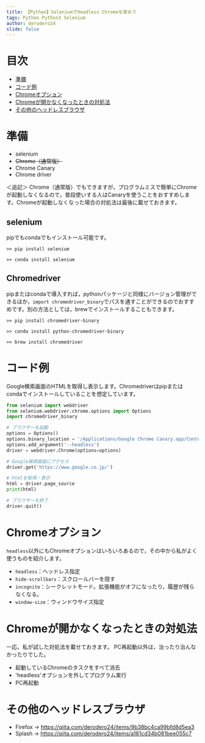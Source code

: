 ```yaml
---
title: 【Python】SeleniumでHeadless Chromeを使おう
tags: Python Python3 Selenium
author: derodero24
slide: false
---
```


# 目次
- [準備](#準備)
- [コード例](#コード例)
- [Chromeオプション](#chromeオプション)
- [Chromeが開かなくなったときの対処法](#chromeが開かなくなったときの対処法)
- [その他のヘッドレスブラウザ](#その他のヘッドレスブラウザ)


# 準備
- selenium
- ~~Chrome（通常版）~~
- Chrome Canary
- Chrome driver

＜追記＞
Chrome（通常版）でもできますが，プログラムミスで簡単にChromeが起動しなくなるので，普段使いする人はCanaryを使うことをおすすめします。Chromeが起動しなくなった場合の対処法は最後に載せておきます。

## selenium
pipでもcondaでもインストール可能です。

```
>> pip install selenium
```
```
>> conda install selenium
```

## Chromedriver
pipまたはcondaで導入すれば，pythonパッケージと同様にバージョン管理ができるほか，`import chromedriver_binary`でパスを通すことができるのでおすすめです。別の方法としては，brewでインストールすることもできます。

```
>> pip install chromedriver-binary
```
```
>> conda install python-chromedriver-binary
```
```
>> brew install chromedriver
```

# コード例
Google検索画面のHTMLを取得し表示します。Chromedriverはpipまたはcondaでインストールしていることを想定しています。

```python
from selenium import webdriver
from selenium.webdriver.chrome.options import Options
import chromedriver_binary

# ブラウザーを起動
options = Options()
options.binary_location = '/Applications/Google Chrome Canary.app/Contents/MacOS/Google Chrome Canary'
options.add_argument('--headless')
driver = webdriver.Chrome(options=options)

# Google検索画面にアクセス
driver.get('https://www.google.co.jp/')

# htmlを取得・表示
html = driver.page_source
print(html)

# ブラウザーを終了
driver.quit()
```

# Chromeオプション
`headless`以外にもChromeオプションはいろいろあるので，その中から私がよく使うものを紹介します。

- `headless`：ヘッドレス指定
- `hide-scrollbars`：スクロールバーを隠す
- `incognito`：シークレットモード。拡張機能がオフになったり，履歴が残らなくなる。
- `window-size`：ウィンドウサイズ指定


# Chromeが開かなくなったときの対処法
一応，私が試した対処法を載せておきます。
PC再起動以外は，治ったり治んなかったりでした。

- 起動しているChromeのタスクをすべて消去
- 'headless'オプションを外してプログラム実行
- PC再起動


# その他のヘッドレスブラウザ
- Firefox → https://qiita.com/derodero24/items/9b38bc4ca99bfd8d5ea3
- Splash → https://qiita.com/derodero24/items/a181cd34b081bee055c7

 





